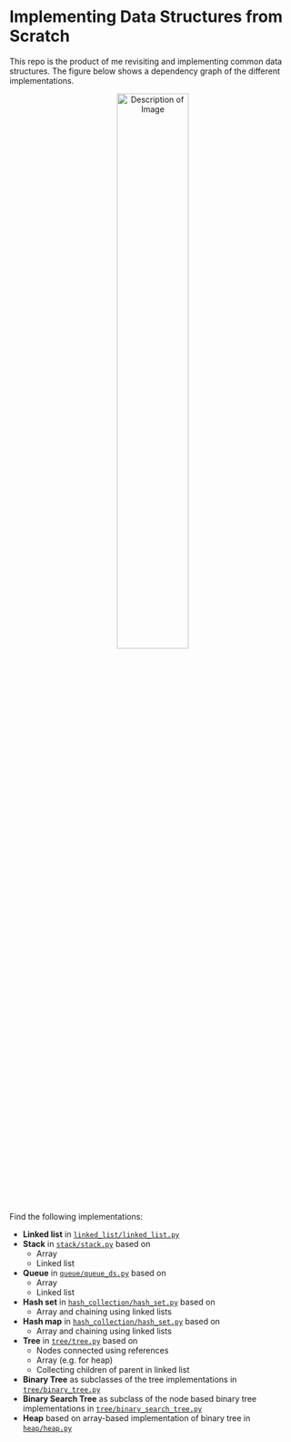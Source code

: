 # Implementing Data Structures from Scratch

This repo is the product of me revisiting and implementing common data structures.
The figure below shows a dependency graph of the different implementations.

<p align="center">
    <img src="https://github.com/vbjan/ds_and_algos/assets/62449932/5f31d3f3-a217-48db-9e84-ef638600bdac" alt="Description of Image" width=50%>
</p>

Find the following implementations:
- **Linked list** in [`linked_list/linked_list.py`](linked_list/linked_list.py)
- **Stack** in [`stack/stack.py`](stack/stack.py) based on 
  - Array
  - Linked list
- **Queue** in [`queue/queue_ds.py`](queue/queue_ds.py) based on 
  - Array
  - Linked list
- **Hash set** in [`hash_collection/hash_set.py`](hash_collection/hash_set.py`) based on
  - Array and chaining using linked lists
- **Hash map** in [`hash_collection/hash_set.py`](hash_collection/hash_set.py`) based on
  - Array and chaining using linked lists
- **Tree** in [`tree/tree.py`](tree/tree.py) based on
  - Nodes connected using references
  - Array (e.g. for heap)
  - Collecting children of parent in linked list
- **Binary Tree** as subclasses of the tree implementations in [`tree/binary_tree.py`](tree/binary_tree.py) 
- **Binary Search Tree** as subclass of the node based binary tree implementations in [`tree/binary_search_tree.py`](tree/binary_search_tree.py) 
- **Heap** based on array-based implementation of binary tree in [`heap/heap.py`](heap/heap.py)


